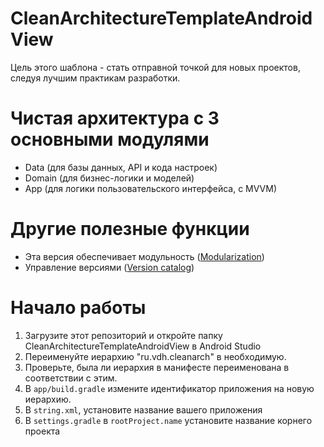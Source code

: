 # CleanArchitectureTemplateAndroidView
Цель этого шаблона - стать отправной точкой для новых проектов, следуя лучшим практикам разработки.

# Чистая архитектура с 3 основными модулями
- Data (для базы данных, API и кода настроек)
- Domain (для бизнес-логики и моделей)
- App (для логики пользовательского интерфейса, с MVVM)

# Другие полезные функции
- Эта версия обеспечивает модульность ([Modularization](https://developer.android.com/topic/modularization))
- Управление версиями ([Version catalog](https://docs.gradle.org/current/userguide/platforms.html))

# Начало работы

1. Загрузите этот репозиторий и откройте папку CleanArchitectureTemplateAndroidView в Android Studio
2. Переименуйте иерархию "ru.vdh.cleanarch" в необходимую.
3. Проверьте, была ли иерархия в манифесте переименована в соответствии с этим.
4. В `app/build.gradle` измените идентификатор приложения на новую иерархию.
5. В `string.xml`, установите название вашего приложения
6. В `settings.gradle` в `rootProject.name` установите название корнего проекта 